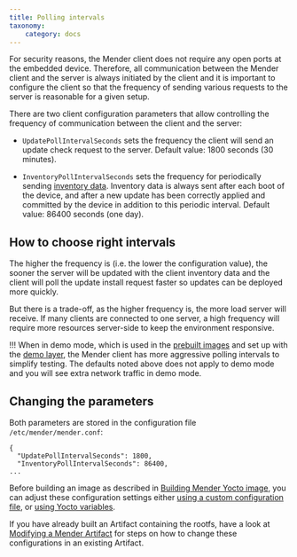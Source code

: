 ```yaml
---
title: Polling intervals
taxonomy:
    category: docs
---
```


For security reasons, the Mender client does not require any open ports at the embedded device.
Therefore, all communication between the Mender client and the server is always initiated by the client and
it is important to configure the client so that the frequency of sending various requests to the server is
reasonable for a given setup.

There are two client configuration parameters that allow controlling the frequency of communication between
the client and the server:

* `UpdatePollIntervalSeconds` sets the frequency the client will send an update check request to the server.
Default value: 1800 seconds (30 minutes).

* `InventoryPollIntervalSeconds` sets the frequency for periodically sending [inventory data](../../inventory).
Inventory data is always sent after each boot of the device, and after a new update has been
correctly applied and committed by the device in addition to this periodic interval.
Default value: 86400 seconds (one day). 

## How to choose right intervals

The higher the frequency is (i.e. the lower the configuration value), the sooner the server will
be updated with the client inventory data and the client will poll the update install request faster
so updates can be deployed more quickly.

But there is a trade-off, as the higher frequency is, the more load server will receive.
If many clients are connected to one server, a high frequency
will require more resources server-side to keep the environment responsive.

!!! When in demo mode, which is used in the [prebuilt images](../../../getting-started/download-test-images) and set up with the [demo layer](../../../artifacts/building-mender-yocto-image#adding-the-meta-layers), the Mender client has more aggressive polling intervals to simplify testing. The defaults noted above does not apply to demo mode and you will see extra network traffic in demo mode.


## Changing the parameters

Both parameters are stored in the configuration file `/etc/mender/mender.conf`:

```
{
  "UpdatePollIntervalSeconds": 1800,
  "InventoryPollIntervalSeconds": 86400,
...
```

Before building an image as described in [Building Mender Yocto
image](../../../artifacts/building-mender-yocto-image), you can adjust these configuration settings
either [using a custom configuration file](..), or [using Yocto
variables](../../../artifacts/image-configuration#configuring-polling-intervals).

If you have already built an Artifact containing the rootfs, have a look at
[Modifying a Mender Artifact](../../../artifacts/modifying-a-mender-artifact) for steps on how
to change these configurations in an existing Artifact.
